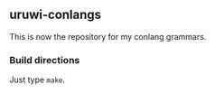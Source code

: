 ## uruwi-conlangs

This is now the repository for my conlang grammars.

### Build directions

Just type `make`.
